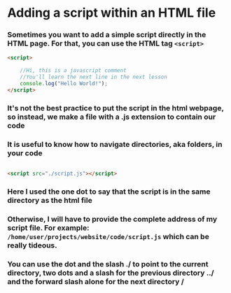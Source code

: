 # Adding a script within an HTML file

### Sometimes you want to add a simple script directly in the HTML page. For that, you can use the HTML tag `<script>`

```html
<script>

    //Hi, this is a javascript comment
    //You'll learn the next line in the next lesson
    console.log("Hello World!");
</script>

```

### It's not the best practice to put the script in the html webpage, so instead, we make a file with a .js extension to contain our code
### It is useful to know how to navigate directories, aka folders, in your code


```html

<script src="./script.js"></script>

```
### Here I used the one dot to say that the script is in the same directory as the html file
### Otherwise, I will have to provide the complete address of my script file. For example: `/home/user/projects/website/code/script.js` which can be really tideous.

### You can use the dot and the slash ./ to point to the current directory, two dots and a slash for the previous directory ../ and the forward slash alone for the next directory / 
